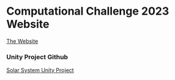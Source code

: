 # Computational Challenge 2023 Website
[The Website](http://challenges.my-innovations.co.uk)

### Unity Project Github 
[Solar System Unity Project](https://github.com/yuyaox122/Solar-System-Unity)
